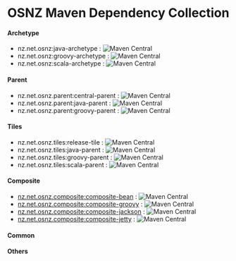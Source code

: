 # OSNZ Maven Dependency Collection

#### Archetype
* nz.net.osnz:java-archetype : ![Maven Central](https://img.shields.io/maven-central/v/nz.net.osnz/java-archetype.svg?style=flat-square)
* nz.net.osnz:groovy-archetype : ![Maven Central](https://img.shields.io/maven-central/v/nz.net.osnz/groovy-archetype.svg?style=flat-square)
* nz.net.osnz:scala-archetype : ![Maven Central](https://img.shields.io/maven-central/v/nz.net.osnz/scala-archetype.svg?style=flat-square)

#### Parent
* nz.net.osnz.parent:central-parent : ![Maven Central](https://img.shields.io/maven-central/v/nz.net.osnz.parent/central-parent.svg?style=flat-square)
* nz.net.osnz.parent:java-parent : ![Maven Central](https://img.shields.io/maven-central/v/nz.net.osnz.parent/java-parent.svg?style=flat-square)
* nz.net.osnz.parent:groovy-parent : ![Maven Central](https://img.shields.io/maven-central/v/nz.net.osnz.parent/groovy-parent.svg?style=flat-square)

#### Tiles
* nz.net.osnz.tiles:release-tile : ![Maven Central](https://img.shields.io/maven-central/v/nz.net.osnz.tiles/release-tile.svg?style=flat-square)
* nz.net.osnz.tiles:java-parent : ![Maven Central](https://img.shields.io/maven-central/v/nz.net.osnz.tiles/java-tile.svg?style=flat-square)
* nz.net.osnz.tiles:groovy-parent : ![Maven Central](https://img.shields.io/maven-central/v/nz.net.osnz.tiles/groovy-tile.svg?style=flat-square)
* nz.net.osnz.tiles:scala-parent : ![Maven Central](https://img.shields.io/maven-central/v/nz.net.osnz.tiles/scala-tile.svg?style=flat-square)

#### Composite
* [nz.net.osnz.composite:composite-bean](https://github.com/OpenSourceNZ/composite-ebean) : ![Maven Central](https://img.shields.io/maven-central/v/nz.net.osnz.composite/release-tile.svg?style=flat-square)
* [nz.net.osnz.composite:composite-groovy](https://github.com/OpenSourceNZ/composite-groovy) : ![Maven Central](https://img.shields.io/maven-central/v/nz.net.osnz.composite/composite-groovy.svg?style=flat-square)
* [nz.net.osnz.composite:composite-jackson](https://github.com/OpenSourceNZ/composite-jackson) : ![Maven Central](https://img.shields.io/maven-central/v/nz.net.osnz.composite/composite-jackson.svg?style=flat-square)
* [nz.net.osnz.composite:composite-jetty](https://github.com/OpenSourceNZ/composite-jetty) : ![Maven Central](https://img.shields.io/maven-central/v/nz.net.osnz.composite/composite-jetty.svg?style=flat-square)

#### Common

#### Others

